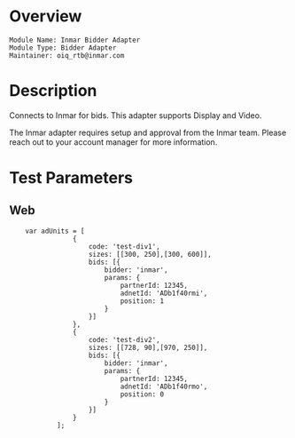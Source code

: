 # Overview

```
Module Name: Inmar Bidder Adapter
Module Type: Bidder Adapter
Maintainer: oiq_rtb@inmar.com
```

# Description

Connects to Inmar for bids. This adapter supports Display and Video.

The Inmar adapter requires setup and approval from the Inmar team.
Please reach out to your account manager for more information.

# Test Parameters

## Web
```
    var adUnits = [
                {
                    code: 'test-div1',
                    sizes: [[300, 250],[300, 600]],
                    bids: [{
                        bidder: 'inmar',
                        params: {
                            partnerId: 12345,
                            adnetId: 'ADb1f40rmi',
                            position: 1
                        }
                    }]
                },
                {
                    code: 'test-div2',
                    sizes: [[728, 90],[970, 250]],
                    bids: [{
                        bidder: 'inmar',
                        params: {
                            partnerId: 12345,
                            adnetId: 'ADb1f40rmo',
                            position: 0
                        }
                    }]
                }
            ];
```
